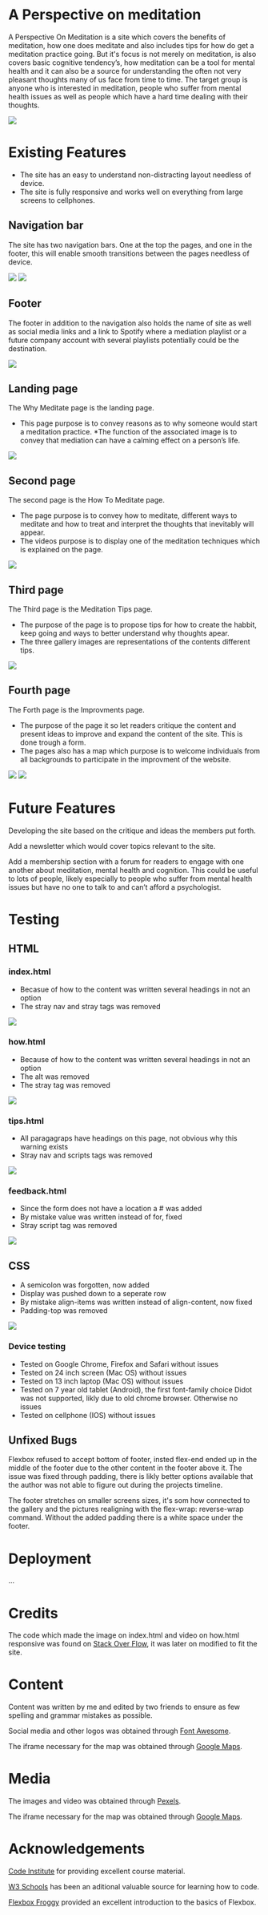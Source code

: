 # A Perspective on meditation

A Perspective On Meditation is a site which covers the benefits of meditation, how one does meditate and also includes tips for how do get a meditation practice going. But it's focus is not merely on meditation, is also covers basic cognitive tendency’s, how meditation can be a tool for mental health and it can also be a source for understanding the often not very pleasant thoughts many of us face from time to time. The target group is anyone who is interested in meditation, people who suffer from mental health issues as well as people which have a hard time dealing with their thoughts.  
 
![](assets/images/readme-front-page.jpg)

# Existing Features

* The site has an easy to understand non-distracting layout needless of device.
* The site is fully responsive and works well on everything from large screens to cellphones.

## Navigation bar

The site has two navigation bars. One at the top the pages, and one in the footer, this will enable smooth transitions between the pages needless of device. 

![](assets/images/navigation-bar.jpg)
![](assets/images/footer.jpg)

## Footer 

The footer in addition to the navigation also holds the name of site as well as social media links and a link to Spotify where a mediation playlist or a future company account with several playlists potentially could be the destination.

![](assets/images/footer.jpg)

## Landing page

The Why Meditate page is the landing page. 

* This page purpose is to convey reasons as to why someone would start a meditation practice. 
*The function of the associated image is to convey that mediation can have a calming effect on a person’s life.

![](assets/images/why-meditate.jpg)

## Second page

The second page is the How To Meditate page. 

* The page purpose is to convey how to meditate, different ways to meditate and how to treat and interpret the thoughts that inevitably will appear. 
* The videos purpose is to display one of the meditation techniques which is explained on the page.

![](assets/images/how.html-mobile.jpg)

## Third page

The Third page is the Meditation Tips page. 
* The purpose of the page is to propose tips for how to create the habbit, keep going and ways to better understand why thoughts apear. 
* The three gallery images are representations of the contents different tips.

![](assets/images/tips.html-tablet.jpg)

## Fourth page

The Forth page is the Improvments page. 

* The purpose of the page it so let readers critique the content and present ideas to improve and expand the content of the site. This is done trough a form. 
* The pages also has a map which purpose is to welcome individuals from all backgrounds to participate in the improvment of the website. 

![](assets/images/map-mobile.jpg)
![](assets/images/form-mobile.jpg)

# Future Features

Developing the site based on the critique and ideas the members put forth.

Add a newsletter which would cover topics relevant to the site.

Add a membership section with a forum for readers to engage with one another about meditation, mental health and cognition. This could be useful to lots of people, likely especially to people who suffer from mental health issues but have no one to talk to and can’t afford a psychologist.

 # Testing

 ## HTML

 ### index.html 

 * Becasue of how to the content was written several headings in not an option
 * The stray nav and stray tags was removed

 ![](assets/images/index.html-w3c-validaton.jpg)

### how.html

* Because of how to the content was written several headings in not an option
* The alt was removed
* The stray tag was removed
 
 ![](assets/images/how.html-wc3-validaton.jpg)

### tips.html 

* All paragagraps have headings on this page, not obvious why this warning exists 
* Stray nav and scripts tags was removed
 
![](assets/images/tips.html-w3c-validaton.jpg)

### feedback.html

* Since the form does not have a location a # was added
* By mistake value was written instead of for, fixed
* Stray script tag was removed

![](assets/images/improvements.html-w3c-validaton.jpg)

## CSS

* A semicolon was forgotten, now added
* Display was pushed down to a seperate row 
* By mistake align-items was written instead of align-content, now fixed
* Padding-top was removed

![](assets/images/css-w3c-validaton.jpg)

### Device testing

* Tested on Google Chrome, Firefox and Safari without issues
* Tested on 24 inch screen (Mac OS) without issues
* Tested on 13 inch laptop (Mac OS) without issues
* Tested on 7 year old tablet (Android), the first font-family choice Didot was not supported, likly due to old chrome browser.  Otherwise no issues
* Tested on cellphone (IOS) without issues

## Unfixed Bugs

Flexbox refused to accept bottom of footer, insted flex-end ended up in the middle of the footer due to the other content in the footer above it. The issue was fixed through padding, there is likly better options available that the author was not able to figure out during the projects timeline.

The footer stretches on smaller screens sizes, it's som how connected to the gallery and the pictures realigning with the flex-wrap: reverse-wrap command. Without the added padding there is a white space under the footer.

# Deployment

...

# Credits


The code which made the image on index.html and video on how.html responsive was found on [Stack Over Flow](https://stackoverflow.com/questions/42816324responsive-images-with-flex), it was later on modified to fit the site.                                                                                                                                                                  
# Content

Content was written by me and edited by two friends to ensure as few spelling and grammar mistakes as possible.

Social media and other logos was obtained through [Font Awesome](https://fontawesome.com/).

The iframe necessary for the map was obtained through [Google Maps](https://maps.google.com).

# Media

The images and video was obtained through [Pexels](https://pexels.com/).

The iframe necessary for the map was obtained through [Google Maps](https://maps.google.com).

# Acknowledgements 

[Code Institute](https://codeinstitute.net) for providing excellent course material.

[W3 Schools](https://w3school.com) has been an aditional valuable source for learning how to code.

[Flexbox Froggy](https://www.flexboxfroggy.com) provided an excellent introduction to the basics of Flexbox.
